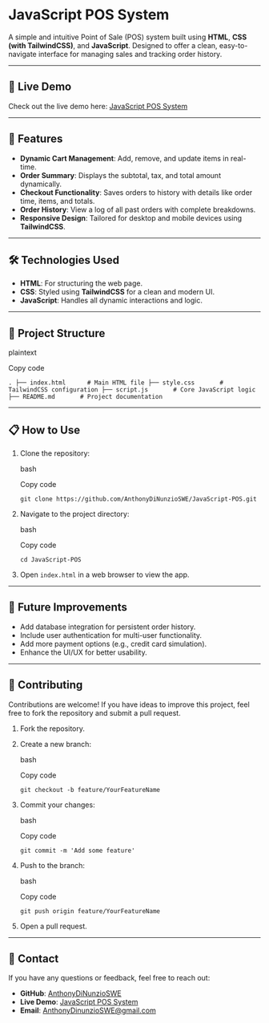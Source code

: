 **JavaScript POS System**
=========================

A simple and intuitive Point of Sale (POS) system built using **HTML**, **CSS (with TailwindCSS)**, and **JavaScript**. Designed to offer a clean, easy-to-navigate interface for managing sales and tracking order history.

* * * * *

**📸 Live Demo**
----------------

Check out the live demo here: [JavaScript POS System](https://anthonydinunzioswe.github.io/JavaScript-POS)

* * * * *

**🚀 Features**
---------------

-   **Dynamic Cart Management**: Add, remove, and update items in real-time.
-   **Order Summary**: Displays the subtotal, tax, and total amount dynamically.
-   **Checkout Functionality**: Saves orders to history with details like order time, items, and totals.
-   **Order History**: View a log of all past orders with complete breakdowns.
-   **Responsive Design**: Tailored for desktop and mobile devices using **TailwindCSS**.

* * * * *

**🛠️ Technologies Used**
-------------------------

-   **HTML**: For structuring the web page.
-   **CSS**: Styled using **TailwindCSS** for a clean and modern UI.
-   **JavaScript**: Handles all dynamic interactions and logic.

* * * * *

**📂 Project Structure**
------------------------

plaintext

Copy code

`.
├── index.html      # Main HTML file
├── style.css       # TailwindCSS configuration
├── script.js       # Core JavaScript logic
├── README.md       # Project documentation`

* * * * *

**📋 How to Use**
-----------------

1.  Clone the repository:

    bash

    Copy code

    `git clone https://github.com/AnthonyDiNunzioSWE/JavaScript-POS.git`

2.  Navigate to the project directory:

    bash

    Copy code

    `cd JavaScript-POS`

3.  Open `index.html` in a web browser to view the app.

* * * * *

**📝 Future Improvements**
--------------------------

-   Add database integration for persistent order history.
-   Include user authentication for multi-user functionality.
-   Add more payment options (e.g., credit card simulation).
-   Enhance the UI/UX for better usability.

* * * * *

**🤝 Contributing**
-------------------

Contributions are welcome! If you have ideas to improve this project, feel free to fork the repository and submit a pull request.

1.  Fork the repository.
2.  Create a new branch:

    bash

    Copy code

    `git checkout -b feature/YourFeatureName`

3.  Commit your changes:

    bash

    Copy code

    `git commit -m 'Add some feature'`

4.  Push to the branch:

    bash

    Copy code

    `git push origin feature/YourFeatureName`

5.  Open a pull request.

* * * * *

**📧 Contact**
--------------

If you have any questions or feedback, feel free to reach out:

-   **GitHub**: [AnthonyDiNunzioSWE](https://github.com/AnthonyDinunzioSWE)
-   **Live Demo**: [JavaScript POS System](https://anthonydinunzioswe.github.io/JavaScript-POS)
-   **Email**: AnthonyDinunzioSWE@gmail.com
